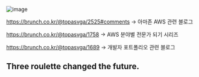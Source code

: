 ![image](https://github.com/user-attachments/assets/f0018f30-357f-4994-ba09-061a3e538b20)

https://brunch.co.kr/@topasvga/2525#comments -> 아마존 AWS 관련 블로그

https://brunch.co.kr/@topasvga/1758 -> AWS 분야별 전문가 되기 시리즈

https://brunch.co.kr/@topasvga/1689 -> 개발자 포트폴리오 관련 블로그

## Three roulette changed the future.
